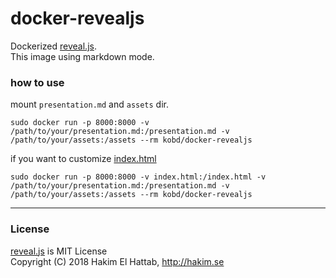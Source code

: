 # docker-revealjs

Dockerized [reveal.js](https://github.com/hakimel/reveal.js).  
This image using markdown mode.

### how to use
mount `presentation.md` and `assets` dir.

```
sudo docker run -p 8000:8000 -v /path/to/your/presentation.md:/presentation.md -v /path/to/your/assets:/assets --rm kobd/docker-revealjs
```

if you want to customize [index.html](https://github.com/hakimel/reveal.js/blob/master/index.html)

```
sudo docker run -p 8000:8000 -v index.html:/index.html -v /path/to/your/presentation.md:/presentation.md -v /path/to/your/assets:/assets --rm kobd/docker-revealjs
```


---

### License

[reveal.js](https://github.com/hakimel/reveal.js) is MIT License  
Copyright (C) 2018 Hakim El Hattab, http://hakim.se

